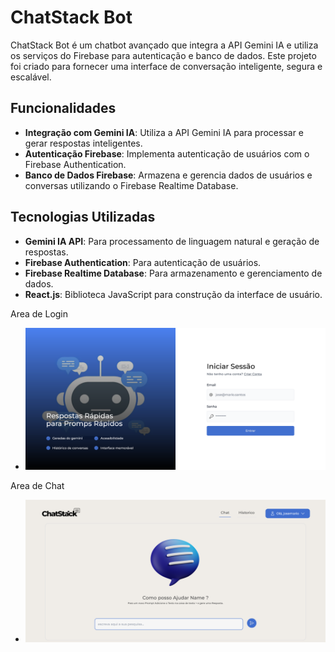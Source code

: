 # ChatStack Bot

ChatStack Bot é um chatbot avançado que integra a API Gemini IA e utiliza os serviços do Firebase para autenticação e banco de dados. Este projeto foi criado para fornecer uma interface de conversação inteligente, segura e escalável.

## Funcionalidades

- **Integração com Gemini IA**: Utiliza a API Gemini IA para processar e gerar respostas inteligentes.
- **Autenticação Firebase**: Implementa autenticação de usuários com o Firebase Authentication.
- **Banco de Dados Firebase**: Armazena e gerencia dados de usuários e conversas utilizando o Firebase Realtime Database.

## Tecnologias Utilizadas

- **Gemini IA API**: Para processamento de linguagem natural e geração de respostas.
- **Firebase Authentication**: Para autenticação de usuários.
- **Firebase Realtime Database**: Para armazenamento e gerenciamento de dados.
- **React.js**: Biblioteca JavaScript para construção da interface de usuário.

Area de Login
- ![Login](src/assets/img/screen.png)


Area de Chat
- ![Login](src/assets/img/screen-1.png)

